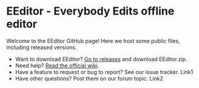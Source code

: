 # EEditor - Everybody Edits offline editor  
  
Welcome to the EEditor GitHub page! Here we host some public files, including released versions.  
  
* Want to download EEditor? [Go to releases](https://github.com/Madis0/eeditor/releases/latest) and download EEditor.zip.  
* Need help? [Read the official wiki](https://github.com/Madis0/eeditor/wiki).  
* Have a feature to request or bug to report? See our issue tracker. Link1  
* Have other questions? Post them on our forum topic. Link2  
